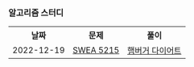 ### 알고리즘 스터디

<table>
    <tr>
        <th>날짜</th>
        <th>문제</th>
        <th>풀이</th>
    </tr>
    <tr>
        <td>2022-12-19</td>
        <td><a href="https://swexpertacademy.com/main/code/problem/problemDetail.do?contestProbId=AWT-lPB6dHUDFAVT">SWEA 5215</a></td>
        <td><a href="https://github.com/SunghyunKim9744/Algorithm_Study/tree/master/2022-12-19">햄버거 다이어트</a></td>
    </tr>
</table>
